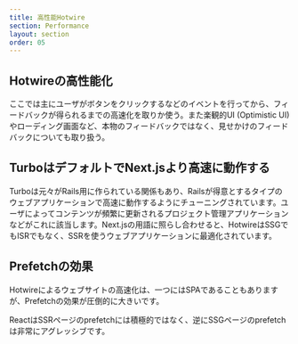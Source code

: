 ```yaml
---
title: 高性能Hotwire
section: Performance
layout: section
order: 05
---
```


## Hotwireの高性能化 

ここでは主にユーザがボタンをクリックするなどのイベントを行ってから、フィードバックが得られるまでの高速化を取りか使う。また楽観的UI (Optimistic UI)やローディング画面など、本物のフィードバックではなく、見せかけのフィードバックについても取り扱う。

## TurboはデフォルトでNext.jsより高速に動作する

Turboは元々がRails用に作られている関係もあり、Railsが得意とするタイプのウェブアプリケーションで高速に動作するようにチューニングされています。ユーザによってコンテンツが頻繁に更新されるプロジェクト管理アプリケーションなどがこれに該当します。Next.jsの用語に照らし合わせると、HotwireはSSGでもISRでもなく、SSRを使うウェブアプリケーションに最適化されています。

## Prefetchの効果

Hotwireによるウェブサイトの高速化は、一つにはSPAであることもありますが、Prefetchの効果が圧倒的に大きいです。

ReactはSSRページのprefetchには積極的ではなく、逆にSSGページのprefetchは非常にアグレッシブです。
